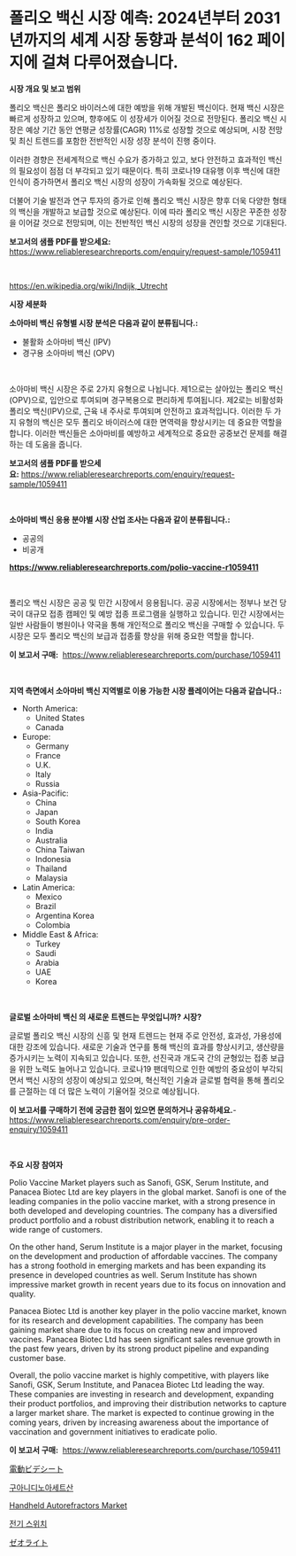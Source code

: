 <p><h1>폴리오 백신 시장 예측: 2024년부터 2031년까지의 세계 시장 동향과 분석이 162 페이지에 걸쳐 다루어졌습니다.</h1></p><p><strong>시장 개요 및 보고 범위</strong></p>
<p><p>폴리오 백신은 폴리오 바이러스에 대한 예방을 위해 개발된 백신이다. 현재 백신 시장은 빠르게 성장하고 있으며, 향후에도 이 성장세가 이어질 것으로 전망된다. 폴리오 백신 시장은 예상 기간 동안 연평균 성장률(CAGR) 11%로 성장할 것으로 예상되며, 시장 전망 및 최신 트렌드를 포함한 전반적인 시장 성장 분석이 진행 중이다.</p><p>이러한 경향은 전세계적으로 백신 수요가 증가하고 있고, 보다 안전하고 효과적인 백신의 필요성이 점점 더 부각되고 있기 때문이다. 특히 코로나19 대유행 이후 백신에 대한 인식이 증가하면서 폴리오 백신 시장의 성장이 가속화될 것으로 예상된다.</p><p>더불어 기술 발전과 연구 투자의 증가로 인해 폴리오 백신 시장은 향후 더욱 다양한 형태의 백신을 개발하고 보급할 것으로 예상된다. 이에 따라 폴리오 백신 시장은 꾸준한 성장을 이어갈 것으로 전망되며, 이는 전반적인 백신 시장의 성장을 견인할 것으로 기대된다.</p></p>
<p><strong>보고서의 샘플 PDF를 받으세요:</strong> <a href="https://www.reliableresearchreports.com/enquiry/request-sample/1059411">https://www.reliableresearchreports.com/enquiry/request-sample/1059411</a></p>
<p>&nbsp;</p>
<p><a href="https://en.wikipedia.org/wiki/Indijk,_Utrecht">https://en.wikipedia.org/wiki/Indijk,_Utrecht</a></p>
<p><strong>시장 세분화</strong></p>
<p><strong>소아마비 백신 유형별 시장 분석은 다음과 같이 분류됩니다.:</strong></p>
<p><ul><li>불활화 소아마비 백신 (IPV)</li><li>경구용 소아마비 백신 (OPV)</li></ul></p>
<p>&nbsp;</p>
<p><p>소아마비 백신 시장은 주로 2가지 유형으로 나뉩니다. 제1으로는 살아있는 폴리오 백신(OPV)으로, 입안으로 투여되며 경구복용으로 편리하게 투여됩니다. 제2로는 비활성화 폴리오 백신(IPV)으로, 근육 내 주사로 투여되며 안전하고 효과적입니다. 이러한 두 가지 유형의 백신은 모두 폴리오 바이러스에 대한 면역력을 향상시키는 데 중요한 역할을 합니다. 이러한 백신들은 소아마비를 예방하고 세계적으로 중요한 공중보건 문제를 해결하는 데 도움을 줍니다.</p></p>
<p><strong>보고서의 샘플 PDF를 받으세요:</strong>&nbsp;<a href="https://www.reliableresearchreports.com/enquiry/request-sample/1059411">https://www.reliableresearchreports.com/enquiry/request-sample/1059411</a></p>
<p>&nbsp;</p>
<p><strong> 소아마비 백신 응용 분야별 시장 산업 조사는 다음과 같이 분류됩니다.:</strong></p>
<p><ul><li>공공의</li><li>비공개</li></ul></p>
<p><strong><a href="https://www.reliableresearchreports.com/polio-vaccine-r1059411">https://www.reliableresearchreports.com/polio-vaccine-r1059411</a></strong></p>
<p>&nbsp;</p>
<p><p>폴리오 백신 시장은 공공 및 민간 시장에서 응용됩니다. 공공 시장에서는 정부나 보건 당국이 대규모 접종 캠페인 및 예방 접종 프로그램을 실행하고 있습니다. 민간 시장에서는 일반 사람들이 병원이나 약국을 통해 개인적으로 폴리오 백신을 구매할 수 있습니다. 두 시장은 모두 폴리오 백신의 보급과 접종률 향상을 위해 중요한 역할을 합니다.</p></p>
<p><strong>이 보고서 구매:</strong>&nbsp; <a href="https://www.reliableresearchreports.com/purchase/1059411">https://www.reliableresearchreports.com/purchase/1059411</a></p>
<p>&nbsp;</p>
<p><strong>지역 측면에서 소아마비 백신 지역별로 이용 가능한 시장 플레이어는 다음과 같습니다.:</strong></p>
<p><ul>
    <li>
        North America:
        <ul>
            <li>United States</li>
            <li>Canada</li>
        </ul>
    </li>
    <li>
        Europe:
        <ul>
            <li>Germany</li>
            <li>France</li>
            <li>U.K.</li>
            <li>Italy</li>
            <li>Russia</li>
        </ul>
    </li>
    <li>
        Asia-Pacific:
        <ul>
            <li>China</li>
            <li>Japan</li>
            <li>South Korea</li>
            <li>India</li>
            <li>Australia</li>
            <li>China Taiwan</li>
            <li>Indonesia</li>
            <li>Thailand</li>
            <li>Malaysia</li>
        </ul>
    </li>
    <li>
        Latin America:
        <ul>
            <li>Mexico</li>
            <li>Brazil</li>
            <li>Argentina Korea</li>
            <li>Colombia</li>
        </ul>
    </li>
    <li>
        Middle East & Africa:
        <ul>
            <li>Turkey</li>
            <li>Saudi</li>
            <li>Arabia</li>
            <li>UAE</li>
            <li>Korea</li>
        </ul>
    </li>
    </ul></p>
<p>&nbsp;</p>
<p><strong>글로벌 소아마비 백신 의 새로운 트렌드는 무엇입니까? 시장?</strong></p>
<p><p>글로벌 폴리오 백신 시장의 신흥 및 현재 트렌드는 현재 주로 안전성, 효과성, 가용성에 대한 강조에 있습니다. 새로운 기술과 연구를 통해 백신의 효과를 향상시키고, 생산량을 증가시키는 노력이 지속되고 있습니다. 또한, 선진국과 개도국 간의 균형있는 접종 보급을 위한 노력도 늘어나고 있습니다. 코로나19 팬데믹으로 인한 예방의 중요성이 부각되면서 백신 시장의 성장이 예상되고 있으며, 혁신적인 기술과 글로벌 협력을 통해 폴리오를 근절하는 데 더 많은 노력이 기울어질 것으로 예상됩니다.</p></p>
<p><strong>이 보고서를 구매하기 전에 궁금한 점이 있으면 문의하거나 공유하세요.</strong>- <a href="https://www.reliableresearchreports.com/enquiry/pre-order-enquiry/1059411">https://www.reliableresearchreports.com/enquiry/pre-order-enquiry/1059411</a></p>
<p>&nbsp;</p>
<p><strong>주요 시장 참여자</strong></p>
<p><p>Polio Vaccine Market players such as Sanofi, GSK, Serum Institute, and Panacea Biotec Ltd are key players in the global market. Sanofi is one of the leading companies in the polio vaccine market, with a strong presence in both developed and developing countries. The company has a diversified product portfolio and a robust distribution network, enabling it to reach a wide range of customers.</p><p>On the other hand, Serum Institute is a major player in the market, focusing on the development and production of affordable vaccines. The company has a strong foothold in emerging markets and has been expanding its presence in developed countries as well. Serum Institute has shown impressive market growth in recent years due to its focus on innovation and quality.</p><p>Panacea Biotec Ltd is another key player in the polio vaccine market, known for its research and development capabilities. The company has been gaining market share due to its focus on creating new and improved vaccines. Panacea Biotec Ltd has seen significant sales revenue growth in the past few years, driven by its strong product pipeline and expanding customer base.</p><p>Overall, the polio vaccine market is highly competitive, with players like Sanofi, GSK, Serum Institute, and Panacea Biotec Ltd leading the way. These companies are investing in research and development, expanding their product portfolios, and improving their distribution networks to capture a larger market share. The market is expected to continue growing in the coming years, driven by increasing awareness about the importance of vaccination and government initiatives to eradicate polio.</p></p>
<p><strong>이 보고서 구매:</strong>&nbsp;&nbsp;<a href="https://www.reliableresearchreports.com/purchase/1059411">https://www.reliableresearchreports.com/purchase/1059411</a></p>
<p><p><a href="https://github.com/RandallRunte2023/Market-Research-Report-List-2/blob/main/541898329178.md">電動ビデシート</a></p><p><a href="https://github.com/LuckeyCorbin/Market-Research-Report-List-2/blob/main/918299138345.md">구아니디노아세트산</a></p><p><a href="https://www.linkedin.com/pulse/global-handheld-autorefractors-market-size-expected-experience-iolsf?trackingId=qBBHWqU8MBedYdg9HDoXnA%3D%3D">Handheld Autorefractors Market</a></p><p><a href="https://github.com/sougarounis/Market-Research-Report-List-5/blob/main/955205438346.md">전기 스위치</a></p><p><a href="https://github.com/DanykaKilback/Market-Research-Report-List-2/blob/main/739203329179.md">ゼオライト</a></p></p>